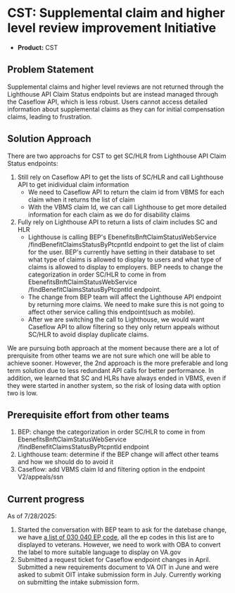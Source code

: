 # CST: Supplemental claim and higher level review improvement Initiative

- **Product:** CST

## Problem Statement

Supplemental claims and higher level reviews are not returned through the Lighthouse API Claim Status endpoints but are instead managed through the Caseflow API, which is less robust.
Users cannot access detailed information about supplemental claims as they can for initial compensation claims, leading to frustration.

## Solution Approach

There are two approachs for CST to get SC/HLR from Lighthouse API Claim Status endpoints:

1. Still rely on Caseflow API to get the lists of SC/HLR and call Lighthouse API to get inidividual claim information
   - We need to Caseflow API to return the claim id from VBMS for each claim when it returns the list of claim
   - With the VBMS claim Id, we can call Lighthouse to get more detailed information for each claim as we do for disability claims
2. Fully rely on Lighthouse API to return a lists of claim includes SC and HLR
   - Lighthouse is calling BEP's EbenefitsBnftClaimStatusWebService /findBenefitClaimsStatusByPtcpntId endpoint to get the list of claim for the user. BEP's currently have setting in their database to set what type of claims is allowed to display to users and what type of claims is allowed to display to employers. BEP needs to change the categorization in order SC/HLR to come in from EbenefitsBnftClaimStatusWebService /findBenefitClaimsStatusByPtcpntId endpoint.
   - The change from BEP team will affect the Lighthouse API endpoint by returning more claims. We need to make sure this is not going to affect other service calling this endpoint(such as mobile).
   - After we are switching the call to Lighthouse, we would want Caseflow API to allow filtering so they only return appeals without SC/HLR to avoid display duplicate claims.

We are pursuing both approach at the moment because there are a lot of prerquisite from other teams we are not sure which one will be able to achieve sooner. However, the 2nd approach is the more preferable and long term solution due to less redundant API calls for better performance. In addition, we learned that SC and HLRs have always ended in VBMS, even if they were started in another system, so the risk of losing data with option two is low.

## Prerequisite effort from other teams

1. BEP: change the categorization in order SC/HLR to come in from EbenefitsBnftClaimStatusWebService /findBenefitClaimsStatusByPtcpntId endpoint
2. Lighthouse team: determine if the BEP change will affect other teams and how we should do to avoid it
3. Caseflow: add VBMS claim Id and filtering option in the endpoint V2/appeals/ssn

## Current progress

As of 7/28/2025:

1. Started the conversation with BEP team to ask for the datebase change, we have [a list of 030 040 EP code](https://developer.va.gov/explore/api/benefits-claims/docs?version=current), all the ep codes in this list are to displayed to veterans. However, we need to work with OBA to convert the label to more suitable language to display on VA.gov
2. Submitted a request ticket for Caseflow endpoint changes in April. Submitted a new requirements document to VA OIT in June and were asked to submit OIT intake submission form in July. Currently working on submitting the intake submission form.

